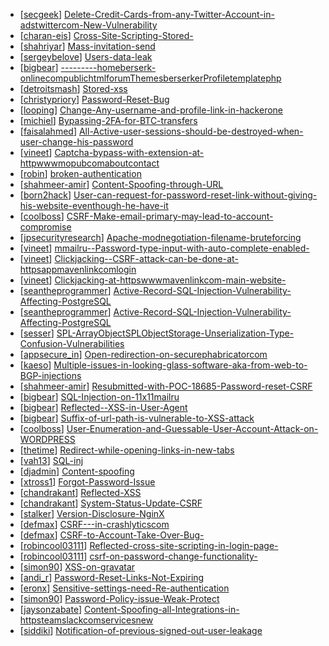 * [[secgeek](https://hackerone.com/secgeek)] [Delete-Credit-Cards-from-any-Twitter-Account-in-adstwittercom-New-Vulnerability](https://hackerone.com/reports/27404)
* [[charan-eis](https://hackerone.com/charan-eis)] [Cross-Site-Scripting-Stored-](https://hackerone.com/reports/20221)
* [[shahriyar](https://hackerone.com/shahriyar)] [Mass-invitation-send](https://hackerone.com/reports/17638)
* [[sergeybelove](https://hackerone.com/sergeybelove)] [Users-data-leak](https://hackerone.com/reports/10841)
* [[bigbear](https://hackerone.com/bigbear)] [---------homeberserk-onlinecompublichtmlforumThemesberserkerProfiletemplatephp](https://hackerone.com/reports/12794)
* [[detroitsmash](https://hackerone.com/detroitsmash)] [Stored-xss](https://hackerone.com/reports/27846)
* [[christypriory](https://hackerone.com/christypriory)] [Password-Reset-Bug](https://hackerone.com/reports/8082)
* [[looping](https://hackerone.com/looping)] [Change-Any-username-and-profile-link-in-hackerone](https://hackerone.com/reports/25281)
* [[michiel](https://hackerone.com/michiel)] [Bypassing-2FA-for-BTC-transfers](https://hackerone.com/reports/10554)
* [[faisalahmed](https://hackerone.com/faisalahmed)] [All-Active-user-sessions-should-be-destroyed-when-user-change-his-password](https://hackerone.com/reports/10377)
* [[vineet](https://hackerone.com/vineet)] [Captcha-bypass-with-extension-at-httpwwwmopubcomaboutcontact](https://hackerone.com/reports/15047)
* [[robin](https://hackerone.com/robin)] [broken-authentication](https://hackerone.com/reports/23921)
* [[shahmeer-amir](https://hackerone.com/shahmeer-amir)] [Content-Spoofing-through-URL](https://hackerone.com/reports/28792)
* [[born2hack](https://hackerone.com/born2hack)] [User-can-request-for-password-reset-link-without-giving-his-website-eventhough-he-have-it](https://hackerone.com/reports/25270)
* [[coolboss](https://hackerone.com/coolboss)] [CSRF-Make-email-primary-may-lead-to-account-compromise](https://hackerone.com/reports/25405)
* [[jpsecurityresearch](https://hackerone.com/jpsecurityresearch)] [Apache-modnegotiation-filename-bruteforcing](https://hackerone.com/reports/25382)
* [[vineet](https://hackerone.com/vineet)] [mmailru--Password-type-input-with-auto-complete-enabled-](https://hackerone.com/reports/13200)
* [[vineet](https://hackerone.com/vineet)] [Clickjacking--CSRF-attack-can-be-done-at-httpsappmavenlinkcomlogin](https://hackerone.com/reports/14494)
* [[vineet](https://hackerone.com/vineet)] [Clickjacking-at-httpswwwmavenlinkcom-main-website-](https://hackerone.com/reports/14631)
* [[seantheprogrammer](https://hackerone.com/seantheprogrammer)] [Active-Record-SQL-Injection-Vulnerability-Affecting-PostgreSQL](https://hackerone.com/reports/28450)
* [[seantheprogrammer](https://hackerone.com/seantheprogrammer)] [Active-Record-SQL-Injection-Vulnerability-Affecting-PostgreSQL](https://hackerone.com/reports/28449)
* [[sesser](https://hackerone.com/sesser)] [SPL-ArrayObjectSPLObjectStorage-Unserialization-Type-Confusion-Vulnerabilities](https://hackerone.com/reports/28445)
* [[appsecure_in](https://hackerone.com/appsecure_in)] [Open-redirection-on-securephabricatorcom](https://hackerone.com/reports/25160)
* [[kaeso](https://hackerone.com/kaeso)] [Multiple-issues-in-looking-glass-software-aka-from-web-to-BGP-injections](https://hackerone.com/reports/16330)
* [[shahmeer-amir](https://hackerone.com/shahmeer-amir)] [Resubmitted-with-POC-18685-Password-reset-CSRF](https://hackerone.com/reports/18698)
* [[bigbear](https://hackerone.com/bigbear)] [SQL-Injection-on-11x11mailru](https://hackerone.com/reports/15762)
* [[bigbear](https://hackerone.com/bigbear)] [Reflected--XSS-in-User-Agent](https://hackerone.com/reports/12804)
* [[bigbear](https://hackerone.com/bigbear)] [Suffix-of-url-path-is-vulnerable-to-XSS-attack](https://hackerone.com/reports/13285)
* [[coolboss](https://hackerone.com/coolboss)] [User-Enumeration-and-Guessable-User-Account-Attack-on-WORDPRESS](https://hackerone.com/reports/16439)
* [[thetime](https://hackerone.com/thetime)] [Redirect-while-opening-links-in-new-tabs](https://hackerone.com/reports/23386)
* [[vah13](https://hackerone.com/vah13)] [SQL-inj](https://hackerone.com/reports/10468)
* [[djadmin](https://hackerone.com/djadmin)] [Content-spoofing](https://hackerone.com/reports/27564)
* [[xtross1](https://hackerone.com/xtross1)] [Forgot-Password-Issue](https://hackerone.com/reports/23363)
* [[chandrakant](https://hackerone.com/chandrakant)] [Reflected-XSS](https://hackerone.com/reports/8472)
* [[chandrakant](https://hackerone.com/chandrakant)] [System-Status-Update-CSRF](https://hackerone.com/reports/8943)
* [[stalker](https://hackerone.com/stalker)] [Version-Disclosure-NginX](https://hackerone.com/reports/23447)
* [[defmax](https://hackerone.com/defmax)] [CSRF---in-crashlyticscom](https://hackerone.com/reports/13856)
* [[defmax](https://hackerone.com/defmax)] [CSRF-to-Account-Take-Over-Bug-](https://hackerone.com/reports/7116)
* [[robincool03111](https://hackerone.com/robincool03111)] [Reflected-cross-site-scripting-in-login-page-](https://hackerone.com/reports/9735)
* [[robincool03111](https://hackerone.com/robincool03111)] [csrf-on-password-change-functionality-](https://hackerone.com/reports/8849)
* [[simon90](https://hackerone.com/simon90)] [XSS-on-gravatar](https://hackerone.com/reports/13794)
* [[andi_r](https://hackerone.com/andi_r)] [Password-Reset-Links-Not-Expiring](https://hackerone.com/reports/22858)
* [[eronx](https://hackerone.com/eronx)] [Sensitive-settings-need-Re-authentication](https://hackerone.com/reports/14698)
* [[simon90](https://hackerone.com/simon90)] [Password-Policy-issue-Weak-Protect](https://hackerone.com/reports/17160)
* [[jaysonzabate](https://hackerone.com/jaysonzabate)] [Content-Spoofing-all-Integrations-in-httpsteamslackcomservicesnew](https://hackerone.com/reports/22093)
* [[siddiki](https://hackerone.com/siddiki)] [Notification-of-previous-signed-out-user-leakage](https://hackerone.com/reports/26395)
